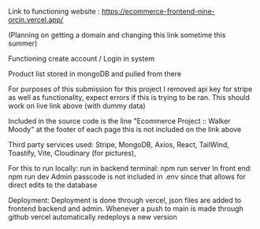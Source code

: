 Link to functioning website : https://ecommerce-frontend-nine-orcin.vercel.app/

(Planning on getting a domain and changing this link sometime this summer)

Functioning create account / Login in system

Product list stored in mongoDB and pulled from there

For purposes of this submission for this project I removed api key for stripe as well as functionality, expect errors if this is trying to be ran. This should work on live link above (with dummy data)

Included in the source code is the line "Ecommerce Project :: Walker Moody" at the footer of each page this is not included on the link above

Third party services used: Stripe, MongoDB, Axios, React, TailWind, Toastify, Vite, Cloudinary (for pictures), 

For this to run locally:
run in backend terminal: npm run server
In front end: npm run dev
Admin passcode is not included in .env since that allows for direct edits to the database

Deployment: 
Deployment is done through vercel, json files are added to frontend backend and admin. Whenever a push to main is made through github vercel automatically redeploys a new version